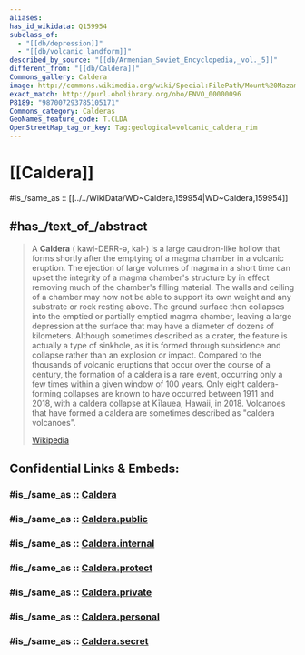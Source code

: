 ```yaml
---
aliases: 
has_id_wikidata: Q159954
subclass_of:
  - "[[db/depression]]"
  - "[[db/volcanic_landform]]"
described_by_source: "[[db/Armenian_Soviet_Encyclopedia,_vol._5]]"
different_from: "[[db/Caldera]]"
Commons_gallery: Caldera
image: http://commons.wikimedia.org/wiki/Special:FilePath/Mount%20Mazama%20eruption%20timeline.PNG
exact_match: http://purl.obolibrary.org/obo/ENVO_00000096
P8189: "987007293785105171"
Commons_category: Calderas
GeoNames_feature_code: T.CLDA
OpenStreetMap_tag_or_key: Tag:geological=volcanic_caldera_rim
---
```


# [[Caldera]] 

#is_/same_as :: [[../../WikiData/WD~Caldera,159954|WD~Caldera,159954]] 

## #has_/text_of_/abstract 

> A **Caldera** ( kawl-DERR-ə, kal-) is a large cauldron-like hollow that forms shortly after the emptying of a magma chamber in a volcanic eruption. The ejection of large volumes of magma in a short time can upset the integrity of a magma chamber's structure by in effect removing much of the chamber's filling material. The walls and ceiling of a chamber may now not be able to support its own weight and any substrate or rock resting above. The ground surface then collapses into the emptied or partially emptied magma chamber, leaving a large depression at the surface that may have a diameter of dozens of kilometers. Although sometimes described as a crater, the feature is actually a type of sinkhole, as it is formed through subsidence and collapse rather than an explosion or impact. Compared to the thousands of volcanic eruptions that occur over the course of a century, the formation of a caldera is a rare event, occurring only a few times within a given window of 100 years. Only eight caldera-forming collapses are known to have occurred between 1911 and 2018, with a caldera collapse at Kīlauea, Hawaii, in 2018. Volcanoes that have formed a caldera are sometimes described as "caldera volcanoes".
>
> [Wikipedia](https://en.wikipedia.org/wiki/Caldera) 


## Confidential Links & Embeds: 

### #is_/same_as :: [Caldera](/_Standards/Earth/Geology/Caldera.md) 

### #is_/same_as :: [Caldera.public](/_public/Earth/Geology/Caldera.public.md) 

### #is_/same_as :: [Caldera.internal](/_internal/Earth/Geology/Caldera.internal.md) 

### #is_/same_as :: [Caldera.protect](/_protect/Earth/Geology/Caldera.protect.md) 

### #is_/same_as :: [Caldera.private](/_private/Earth/Geology/Caldera.private.md) 

### #is_/same_as :: [Caldera.personal](/_personal/Earth/Geology/Caldera.personal.md) 

### #is_/same_as :: [Caldera.secret](/_secret/Earth/Geology/Caldera.secret.md)

